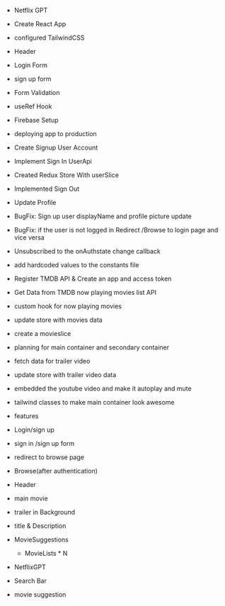 - Netflix GPT
 - Create React App
 - configured TailwindCSS
 - Header
 - Login Form
 - sign up form 
 - Form Validation 
 - useRef Hook
 - Firebase Setup
 - deploying app to production
 - Create Signup User Account
 - Implement Sign In UserApi
 - Created Redux Store With userSlice
 - Implemented Sign Out
 - Update Profile
 - BugFix: Sign up user displayName and profile picture update
 - BugFix: if the user is not logged in Redirect /Browse to login page and vice versa
 - Unsubscribed to the onAuthstate change callback
- add hardcoded values to the constants file
- Register TMDB API & Create an app and access token 
- Get Data from TMDB now playing movies list API
- custom hook for now playing movies
- update store with movies data
- create a movieslice
- planning for main container and secondary container
- fetch data for trailer video
- update store with trailer video data
- embedded the youtube video and make it autoplay and mute
- tailwind classes to make main container look awesome
  
 
 - features
  - Login/sign up
   - sign in /sign up form
   - redirect to browse page
 
- Browse(after authentication)
 - Header
 - main movie
  - trailer in Background
  - title & Description
  - MovieSuggestions
    - MovieLists * N
- NetflixGPT
 - Search Bar
 - movie suggestion